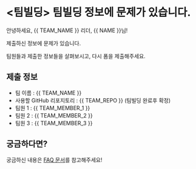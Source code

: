 # <팀빌딩> 팀빌딩 정보에 문제가 있습니다.

안녕하세요, {{ TEAM_NAME }} 리더, {{ NAME }}님!

제출하신 정보에 문제가 있습니다.

팀원들과 제출한 정보들을 살펴보시고, 다시 폼을 제출해주세요.

## 제출 정보

- 팀 이름 : {{ TEAM_NAME }}
- 사용할 GitHub 리포지토리 : {{ TEAM_REPO }} (팀빌딩 완료후 확정)
- 팀원 1 : {{ TEAM_MEMBER_1 }}
- 팀원 2 : {{ TEAM_MEMBER_2 }}
- 팀원 3 : {{ TEAM_MEMBER_3 }}

## 궁금하다면?

궁금하신 내용은 [FAQ 문서](https://hgrd.kr/faq)를 참고해주세요!
